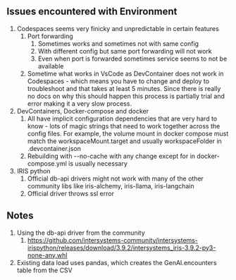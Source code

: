 ## Issues encountered with Environment
1. Codespaces seems very finicky and unpredictable in certain features
   1. Port forwarding 
      1. Sometimes works and sometimes not with same config
      2. With different config but same port forwarding will not work
      3. Even when port is forwarded sometimes service seems to not be available
   2. Sometime what works in VsCode as DevContainer does not work in Codespaces - which means you have to change and deploy to troubleshoot and that takes at least 5 minutes. Since there is really no docs on why this should happen this process is partially trial and error making it a very slow process.
2. DevContainers, Docker-compose and docker 
   1. All have implicit configuration dependencies that are very hard to know - lots of magic strings that need to work together across the config files. For example, the volume mount in docker compose must match the workspaceMount.target and usually workspaceFolder in .devcontainer.json
   2. Rebuilding with --no-cache with any change except for in docker-compose.yml is usually necessary
3. IRIS python
   1. Official db-api drivers might not work with many of the other community libs like iris-alchemy, iris-llama, iris-langchain
   2. Official driver throws ssl error

## Notes
1. Using the db-api driver from the community
   1. https://github.com/intersystems-community/intersystems-irispython/releases/download/3.9.2/intersystems_iris-3.9.2-py3-none-any.whl
2. Existing data load uses pandas, which creates the GenAI.encounters table from the CSV
   